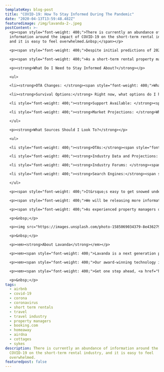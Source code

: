 ```yaml
---
templateKey: blog-post
title: "COVID-19: How To Stay Informed During The Pandemic"
date: "2020-04-13T13:59:48.482Z"
featuredimage: /img/lavanda-2-.jpeg
postContent: >-
  <p><span style="font-weight: 400;">There is currently an abundance of
  information around the impact of COVID-19 on the short-term rental industry,
  and it is easy to feel overwhelmed.&nbsp;</span></p>

  <p><span style="font-weight: 400;">Despite initial predictions of 2020 being a boom year, the industry finds itself struggling to cope in the face of a "black swan" event, prompted by global lockdowns and travel restrictions.</span></p>

  <p><span style="font-weight: 400;">As a short-term rental property manager, it's now more critical than ever that you stay well informed about industry trends in order to best optimize your business during this difficult time.</span></p>

  <p><strong>What Do I Need to Stay Informed About?</strong></p>

  <ul>

  <li><strong>OTA Changes: </strong><span style="font-weight: 400;">What changes are happening to the channels I am operating on? Will I be impacted by cancellation and refund policies, or the ability to list my property?</span></li>

  <li><strong>Survival Options:</strong> Right now, what options do I have to increase my chances of survival? For instance reducing costs, optimising my operations and/or pivoting to diversify my revenue streams temporarily.</li>

  <li style="font-weight: 400;"><strong>Support Available: </strong><span style="font-weight: 400;">What support is available for my business? Can I apply for any financial aid or relief packages from local government?</span></li>

  <li style="font-weight: 400;"><strong>Market Projections: </strong>What data is there to indicate when the market might recover, and what that recovery might look lke? What can I expect when this happens? How can I prepare for this?</li>

  </ul>

  <p><strong>What Sources Should I Look To?</strong></p>

  <ul>

  <li style="font-weight: 400;"><strong>OTAs:</strong><span style="font-weight: 400;"> For any news regarding specific OTAs (Airbnb, Booking.com, HomeAway, etc.), we recommend you acquire all information directly from them. This is to ensure you get the most accurate and up to date information about any changes and how this will affect your business. For instance, Airbnb have a <a href="https://www.airbnb.co.uk/help/article/2701/extenuating-circumstances-policy-and-the-coronavirus-covid19">help centre</a> where hosts can enquire and seek support directly.&nbsp;</span></li>

  <li style="font-weight: 400;"><strong>Industry Data and Projections: </strong><span style="font-weight: 400;">Sources like </span><a href="https://www.airdna.co/"><span style="font-weight: 400;">AirDNA</span></a><span style="font-weight: 400;"> offer reliable and objective data that is directly relevant to short-term rental managers. Although you may have to pay for some of their data/reports, they've released a number free reports focused on COVID-19. Their most recent one is available </span><a href="https://www.airdna.co/blog/coronavirus-update-2-impact-on-strs"><span style="font-weight: 400;">here.</span></a></li>

  <li style="font-weight: 400;"><strong>Industry Forums: </strong><span style="font-weight: 400;">A key source of news and best practice is in specific forums and communities. We recommend </span><a href="https://www.professionalhostalliance.com/"><span style="font-weight: 400;">The Professional Host Alliance</span></a><span style="font-weight: 400;">, who have a highly-vetted community of short-term rental property managers comitted to informing and shaping the future of the industry. They hold webinars sharing relevant information and thought leadership, allow members to seek specific operational advice and post topics for discusson. They also post a weekly digest of industry news and its specific impact on short-term rental property managers.</span></li>

  <li style="font-weight: 400;"><strong>Search Engines:</strong><span style="font-weight: 400;"> You may wish to set up Google Alerts for keywords like &lsquo;Airbnb&rsquo; or &lsquo;Short-Term Rentals&rsquo;. This will essentially send you a regular email of the new reports to do with the key-words you&rsquo;ve set up. Be sure to filter through the results that are sent to you, to find those from the most reliable sources.</span></li>

  </ul>

  <p><span style="font-weight: 400;">It&rsquo;s easy to get snowed under with the wealth of information available right now, so most important of al is</span><span style="font-weight: 400;"> only to act upon information as it is relevant to<em> your </em>business. The world is in survival mode, and businesses will all choose to cope with this differently. Be sure to make the decisions that are right fit for </span><em><span style="font-weight: 400;">your</span></em><span style="font-weight: 400;"> business and the aspirations that <em>you</em> have with</span><span style="font-weight: 400;">in this industry.</span></p>

  <p><span style="font-weight: 400;">We will be releasing more information about your options for survival during this pandemic - from financial optimisation, through to optimising the infrastructure that underpins your business.</span></p>

  <p><span style="font-weight: 400;">As experienced property managers ourselves, we know just how tough it is to run a complex human operation, and how sensitive underlying profitability is to external market changes. That is why we are here to help you during this time, even if it&rsquo;s just for a chat. We want to help, so please don&rsquo;t hesitate to </span><a href="mailto:hello@getlavanda.com"><span style="font-weight: 400;">reach out to us.</span></a> W<span style="font-weight: 400;">e're all in this together.</span></p>

  <p>&nbsp;</p>

  <p><img src="https://images.unsplash.com/photo-1585069034379-8e4362790d60?ixlib=rb-1.2.1&amp;auto=format&amp;fit=crop&amp;w=1000&amp;q=80" alt="black iphone 7 on brown wooden table" /></p>

  <p>&nbsp;</p>

  <p><em><strong>About Lavanda</strong></em></p>

  <p><em><span style="font-weight: 400;">Lavanda is a next generation property management system (PMS) for urban and rural short-term rental operators. Our SaaS platform is </span><span style="font-weight: 400;">designed to unlock scale and profitability, whilst accelerating growth through industry partnerships. We're backed by leading venture capital investors, and have so far invested $10m+ into short-term rental technology and innovation. </span></em></p>

  <p><em><span style="font-weight: 400;">Our award-winning technology is different because it has been honed through our first-hand experience of managing a short-term rental portfolio at scale. </span><span style="font-weight: 400;">Operational efficiency is what we strive for, so we set about creating the missing toolkit. We're here to change your game.</span></em></p>

  <p><em><span style="font-weight: 400;">Get one step ahead, <a href="https://getlavanda.com/book-a-demo" target="_blank" rel="noopener">book a discovery call</a> to see how we can help turbocharge your property management company.&nbsp;</span></em></p>

  <p>&nbsp;</p>
tags:
  - airbnb
  - covid-19
  - corona
  - coronavirus
  - short term rentals
  - travel
  - travel industry
  - property managers
  - booking.com
  - homeaway
  - airdna
  - cottages
  - sykes
description: There is currently an abundance of information around the impact of
  COVID-19 on the short-term rental industry, and it is easy to feel
  overwhelmed. 
featuredpost: false
---
```

